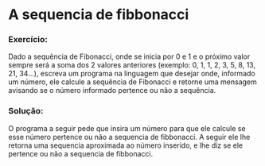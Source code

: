 <h1> A sequencia de fibbonacci</h1>

<h3>Exercício:</h3>
<p>Dado a sequência de Fibonacci, onde se inicia por 0 e 1 e o próximo valor sempre será a soma dos 2 valores anteriores (exemplo: 0, 1, 1, 2, 3, 5, 8, 13, 21, 34...), escreva um programa na linguagem que desejar onde, informado um número, ele calcule a sequência de Fibonacci e retorne uma mensagem avisando se o número informado pertence ou não a sequência.</p>

<h3>Solução:</h3> 
<p>O programa a seguir pede que insira um número para que ele calcule se esse número pertence ou não a sequencia de fibbonacci. A seguir ele lhe retorna uma sequencia aproximada ao número inserido, e lhe diz se ele pertence ou não a sequencia de fibbonacci.</p>

